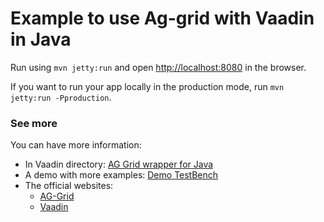 # Example to use Ag-grid with Vaadin in Java

Run using `mvn jetty:run` and open [http://localhost:8080](http://localhost:8080) in the browser.

If you want to run your app locally in the production mode, run `mvn jetty:run -Pproduction`.

### See more

You can have more information:
* In Vaadin directory: [AG Grid wrapper for Java](https://vaadin.com/directory/component/ag-grid-flow/)
* A demo with more examples: [Demo TestBench](https://incubator.virtuallypreinstalled.com/ag-grid-flow-demo/)
* The official websites:
    * [AG-Grid](https://ag-grid.com/)
    * [Vaadin](https://vaadin.com/)